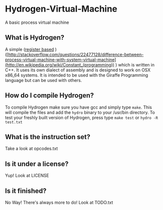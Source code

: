 Hydrogen-Virtual-Machine
========================

A basic process virtual machine



## What is Hydrogen?
A simple ([register based](http://markfaction.wordpress.com/2012/07/15/stack-based-vs-register-based-virtual-machine-architecture-and-the-dalvik-vm/) ) ([http://stackoverflow.com/questions/22477128/difference-between-process-virtual-machine-with-system-virtual-machine](http://en.wikipedia.org/wiki/Constant_(programming)) ) which is written in C++. It uses its own dialect of assembly and is designed to work on OSX x86_64 systems. It is intended to be used with the Giraffe Programming language but can be used with others.

## How do I compile Hydrogen?
To compile Hydrogen make sure you have gcc and simply type `make`. This will compile the files and add the `hydro` binary to your /usr/bin directory.
To test your freshly built version of Hydrogen, press type `make test` or `hydro -R test.txt`

## What is the instruction set?
Take a look at opcodes.txt

## Is it under a license?
Yup! Look at LICENSE

## Is it finished?
No Way! There's always more to do! Look at TODO.txt